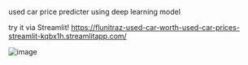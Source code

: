 
used car price predicter using deep learning model

try it via Streamlit!
https://flunitraz-used-car-worth-used-car-prices-streamlit-kqbx1h.streamlitapp.com/

![image](https://user-images.githubusercontent.com/47750017/192420385-b75f108e-aea2-45f6-80da-bfd3640d944e.png)
